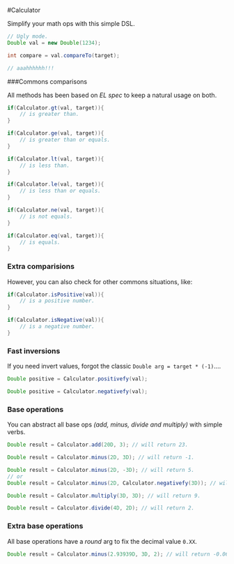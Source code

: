 #Calculator

Simplify your math ops with this simple DSL.

```java
// Ugly mode.
Double val = new Double(1234);

int compare = val.compareTo(target);

// aaahhhhhh!!!
```
###Commons comparisons

All methods has been based on *EL spec* to keep a natural usage on both.

```java
if(Calculator.gt(val, target)){
	// is greater than.
}
```
```java
if(Calculator.ge(val, target)){
	// is greater than or equals.
}
```
```java
if(Calculator.lt(val, target)){
	// is less than.
}
```
```java
if(Calculator.le(val, target)){
	// is less than or equals.
}
```
```java
if(Calculator.ne(val, target)){
	// is not equals.
}
```
```java
if(Calculator.eq(val, target)){
	// is equals.
}
```

### Extra comparisions
However, you can also check for other commons situations, like:

```java
if(Calculator.isPositive(val)){
	// is a positive number.
}
```
```java
if(Calculator.isNegative(val)){
	// is a negative number.
}
```
### Fast inversions

If you need invert values, forgot the classic ```Double arg = target * (-1)```....

```java
Double positive = Calculator.positivefy(val);
```
```java
Double positive = Calculator.negativefy(val);
```

### Base operations

You can abstract all base ops _(add, minus, divide and multiply)_ with simple verbs.
```java
Double result = Calculator.add(20D, 3); // will return 23.
```
```java
Double result = Calculator.minus(2D, 3D); // will return -1.
```
```java
Double result = Calculator.minus(2D, -3D); // will return 5.
// or
Double result = Calculator.minus(2D, Calculator.negativefy(3D)); // will return 5.
```
```java
Double result = Calculator.multiply(3D, 3D); // will return 9.
```
```java
Double result = Calculator.divide(4D, 2D); // will return 2.
```
### Extra base operations

All base operations have a _round_ arg to fix the decimal value ```0.XX```.

```java
Double result = Calculator.minus(2.93939D, 3D, 2); // will return -0.06.
```